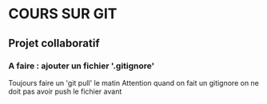 # COURS SUR GIT

## Projet collaboratif

### A faire : ajouter un fichier '.gitignore'

Toujours faire un 'git pull' le matin
Attention quand on fait un gitignore on ne doit pas avoir push le fichier avant
